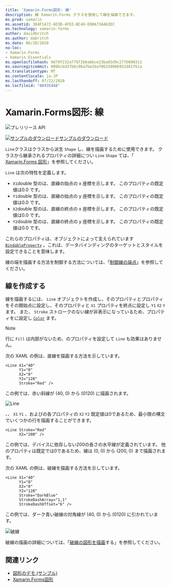 ```yaml
---
title: 'Xamarin.Forms図形: 線'
description: 線 Xamarin.Forms クラスを使用して線を描画できます。
ms.prod: xamarin
ms.assetid: 384F1A72-6D3B-4FD3-BC40-E00A73A463EC
ms.technology: xamarin-forms
author: davidbritch
ms.author: dabritch
ms.date: 06/20/2020
no-loc:
- Xamarin.Forms
- Xamarin.Essentials
ms.openlocfilehash: 9d79f232a77972b6abbce23ba65d9c277b090311
ms.sourcegitcommit: 008bcbd37b6c96a7be2baf0633d066931d41f61a
ms.translationtype: MT
ms.contentlocale: ja-JP
ms.lasthandoff: 07/22/2020
ms.locfileid: "86935448"
---
```

# <a name="xamarinforms-shapes-line"></a>Xamarin.Forms図形: 線

![プレリリース API](~/media/shared/preview.png "この API は現在プレリリースです")

[![サンプルのダウンロード](~/media/shared/download.png)サンプルのダウンロード](https://docs.microsoft.com/samples/xamarin/xamarin-forms-samples/userinterface-shapesdemos/)

`Line`クラスはクラスから派生 `Shape` し、線を描画するために使用できます。 クラスから継承されるプロパティの詳細につい `Line` `Shape` ては、「 [ Xamarin.Forms 図形](index.md)」を参照してください。

`Line` は次の特性を定義します。

- `X1`double 型のは、直線の始点の x 座標を示します。 このプロパティの既定値は0.0 です。
- `Y1`double 型のは、直線の始点の y 座標を示します。 このプロパティの既定値は0.0 です。
- `X2`double 型のは、直線の終点の x 座標を示します。 このプロパティの既定値は0.0 です。
- `Y2`double 型のは、直線の終点の y 座標を示します。 このプロパティの既定値は0.0 です。

これらのプロパティは、オブジェクトによって支えられています [`BindableProperty`](xref:Xamarin.Forms.BindableProperty) 。これは、データバインディングのターゲットとスタイルを設定できることを意味します。

線の端を描画する方法を制御する方法については、「[制御線の端点](index.md#control-line-ends)」を参照してください。

## <a name="create-a-line"></a>線を作成する

線を描画するには、 `Line` オブジェクトを作成し、そのプロパティとプロパティをその開始点に設定し、そのプロパティと `X1` プロパティを終点に設定し `Y1` `X2` `Y` ます。 また、 `Stroke` ストロークのない線が非表示になっているため、プロパティをに設定し [`Color`](xref:Xamarin.Forms.Color) ます。

> [!NOTE]
> 行に `Fill` は内部がないため、のプロパティを設定して `Line` も効果はありません。

次の XAML の例は、直線を描画する方法を示しています。

```xaml
<Line X1="40"
      Y1="0"
      X2="0"
      Y2="120"
      Stroke="Red" />
```

この例では、赤い斜線が (40, 0) から (0120) に描画されます。

![Line](line-images/line.png "行")

、、 `X1` `Y1` 、およびの各プロパティの `X2` `Y2` 既定値は0であるため、最小限の構文でいくつかの行を描画することができます。

```xaml
<Line Stroke="Red"
      X2="200" />
```

この例では、デバイスに依存しない200の長さの水平線が定義されています。 他のプロパティは既定では0であるため、線は (0, 0) から (200, 0) まで描画されます。

次の XAML の例は、破線を描画する方法を示しています。

```xaml
<Line X1="40"
      Y1="0"
      X2="0"
      Y2="120"
      Stroke="DarkBlue"
      StrokeDashArray="1,1"
      StrokeDashOffset="6" />
```

この例では、ダーク青い破線の対角線が (40, 0) から (0120) に引かれています。

![破線](line-images/dashed-line.png "破線")

破線の描画の詳細については、「[破線の図形を描画](index.md#draw-dashed-shapes)する」を参照してください。

## <a name="related-links"></a>関連リンク

- [図形のデモ (サンプル)](https://docs.microsoft.com/samples/xamarin/xamarin-forms-samples/userinterface-shapesdemos/)
- [Xamarin.Forms図形](index.md)
